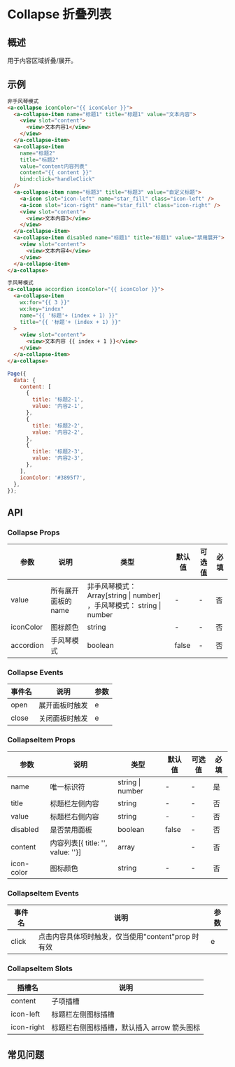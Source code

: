 # Collapse 折叠列表

## 概述

用于内容区域折叠/展开。

## 示例

```html
非手风琴模式
<a-collapse iconColor="{{ iconColor }}">
  <a-collapse-item name="标题1" title="标题1" value="文本内容">
    <view slot="content">
      <view>文本内容1</view>
    </view>
  </a-collapse-item>
  <a-collapse-item
    name="标题2"
    title="标题2"
    value="content内容列表"
    content="{{ content }}"
    bind:click="handleClick"
  />
  <a-collapse-item name="标题3" title="标题3" value="自定义标题">
    <a-icon slot="icon-left" name="star_fill" class="icon-left" />
    <a-icon slot="icon-right" name="star_fill" class="icon-right" />
    <view slot="content">
      <view>文本内容3</view>
    </view>
  </a-collapse-item>
  <a-collapse-item disabled name="标题1" title="标题1" value="禁用展开">
    <view slot="content">
      <view>文本内容4</view>
    </view>
  </a-collapse-item>
</a-collapse>

手风琴模式
<a-collapse accordion iconColor="{{ iconColor }}">
  <a-collapse-item
    wx:for="{{ 3 }}"
    wx:key="index"
    name="{{ '标题'+ (index + 1) }}"
    title="{{ '标题'+ (index + 1) }}"
  >
    <view slot="content">
      <view>文本内容 {{ index + 1 }}</view>
    </view>
  </a-collapse-item>
</a-collapse>
```

```js
Page({
  data: {
    content: [
      {
        title: '标题2-1',
        value: '内容2-1',
      },
      {
        title: '标题2-2',
        value: '内容2-2',
      },
      {
        title: '标题2-3',
        value: '内容2-3',
      },
    ],
    iconColor: '#3895f7',
  },
});
```

## API

### Collapse Props

| 参数      | 说明                | 类型                                                                  | 默认值 | 可选值 | 必填 |
| --------- | ------------------- | --------------------------------------------------------------------- | ------ | ------ | ---- |
| value     | 所有展开面板的 name | 非手风琴模式：Array[string \| number] ，手风琴模式： string \| number | -      | -      | 否   |
| iconColor | 图标颜色            | string                                                                | -      | -      | 否   |
| accordion | 手风琴模式          | boolean                                                               | false  | -      | 否   |

### Collapse Events

| 事件名 | 说明           | 参数 |
| ------ | -------------- | ---- |
| open   | 展开面板时触发 | e    |
| close  | 关闭面板时触发 | e    |

### CollapseItem Props

| 参数       | 说明                              | 类型             | 默认值 | 可选值 | 必填 |
| ---------- | --------------------------------- | ---------------- | ------ | ------ | ---- |
| name       | 唯一标识符                        | string \| number | -      | -      | 是   |
| title      | 标题栏左侧内容                    | string           | -      | -      | 否   |
| value      | 标题栏右侧内容                    | string           | -      | -      | 否   |
| disabled   | 是否禁用面板                      | boolean          | false  | -      | 否   |
| content    | 内容列表[{ title: '', value: ''}] | array            |        | -      | 否   |
| icon-color | 图标颜色                          | string           | -      | -      | 否   |

### CollapseItem Events

| 事件名 | 说明                                               | 参数 |
| ------ | -------------------------------------------------- | ---- |
| click  | 点击内容具体项时触发，仅当使用"content"prop 时有效 | e    |

### CollapseItem Slots

| 插槽名     | 说明                                        |
| ---------- | ------------------------------------------- |
| content    | 子项插槽                                    |
| icon-left  | 标题栏左侧图标插槽                          |
| icon-right | 标题栏右侧图标插槽，默认插入 arrow 箭头图标 |

## 常见问题
